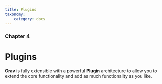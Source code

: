 ```yaml
---
title: Plugins
taxonomy:
    category: docs
---
```


### Chapter 4

# Plugins

**Grav** is fully extensible with a powerful **Plugin** architecture to allow you to extend the core functionality and add as much functionality as you like.
